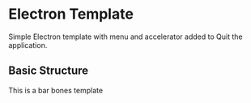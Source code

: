 # Electron Template
Simple Electron template with menu and accelerator added to Quit the application.

## Basic Structure
This is a bar bones template
